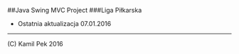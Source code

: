 ##Java Swing MVC Project
###Liga Piłkarska

* Ostatnia aktualizacja 07.01.2016

---
(C) Kamil Pek 2016
